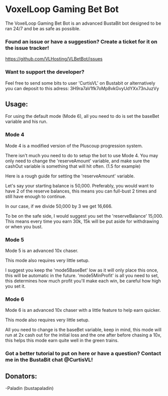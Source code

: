 # VoxelLoop Gaming Bet Bot

The VoxelLoop Gaming Bet Bot is an advanced BustaBit bot designed to be ran 24/7 and be as safe as possible.

### Found an issue or have a suggestion? Create a ticket for it on the issue tracker!
https://github.com/VLHosting/VLBetBot/issues

### Want to support the developer?
Feel free to send some bits to user 'CurtisVL' on Bustabit or alternatively you can deposit to this adress: 3H9ra7aV1fk7oMp8vkGvyUdYXx73nJuzVy


## Usage:

For using the default mode (Mode 6), all you need to do is set the baseBet variable and his run.

### Mode 4
Mode 4 is a modified version of the Pluscoup progression system.

There isn't much you need to do to setup the bot to use Mode 4. You may only need to change the 'reserveAmount' variable, and make sure the cashOut variable is something that will hit often. (1.5 for example)

Here is a rough guide for setting the 'reserveAmount' variable.

Let's say your starting balance is 50,000.
Preferably, you would want to have 2 of the reserve balances, this means you can full-bust 2 times and still have enough to continue.

In our case, if we divide 50,000 by 3 we get 16,666.

To be on the safe side, I would suggest you set the 'reserveBalance' 15,000.
This means every time you earn 30k, 15k will be put aside for withdrawing or when you bust.

### Mode 5
Mode 5 is an advanced 10x chaser.

This mode also requires very little setup.

I suggest you keep the 'mode5BaseBet' low as it will only place this once, this will be automatic in the future.
'mode5MinProfit' is all you need to set, this determines how much profit you'll make each win, be careful how high you set it.

### Mode 6
Mode 6 is an advanced 10x chaser with a little feature to help earn quicker.

This mode also requires very little setup.

All you need to change is the baseBet variable, keep in mind, this mode will run at 2x cash out for the initial loss and the one after before chasing a 10x, this helps this mode earn quite well in the green trains.

### Got a better tutorial to put on here or have a question? Contact me in the BustaBit chat @CurtisVL!


## Donators:
-Paladin (bustapaladin)

